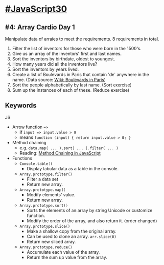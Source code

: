 # [#JavaScript30](https://javascript30.com) #

## #4: Array Cardio Day 1 ##

Manipulate data of arraies to meet the requirements. 8 requirements in total.

1. Filter the list of inventors for those who were born in the 1500's.
2. Give us an array of the inventors' first and last names.
3. Sort the inventors by birthdate, oldest to youngest.
4. How many years did all the inventors live?
5. Sort the inventors by years lived.
6. Create a list of Boulevards in Paris that contain 'de' anywhere in the name. (Data source: [Wiki: Boulevards in Paris](https://en.wikipedia.org/wiki/Category:Boulevards_in_Paris))
7. Sort the people alphabetically by last name. (Sort exercise)
8. Sum up the instances of each of these. (Reduce exercise)

## Keywords ##

JS

- Arrow function `=>`
	- if `input => input.value > 0`
	- means `function (input) { return input.value > 0; }`
- Method chaining
	- e.g. `data.map( ... ).sort( ... ).filter( ... )`
	- Reading: [Method Chaining in JavaScript](https://schier.co/blog/2013/11/14/method-chaining-in-javascript.html)
- Functions
	- `Console.table()`
		- Display tabular data as a table in the console.
	- `Array.prototype.filter()`
		- Filter a data set
		- Return new array.
	- `Array.prototype.map()`
		- Modify elements' value.
		- Return new array.
	- `Array.prototype.sort()`
		- Sorts the elements of an array by string Unicode or customize function. 
		- Modify the order of the array, and also return it. (order changed)
	- `Array.prototype.slice()`
		- Make a shallow copy from the original array. 
		- Can be used to clone an array. `arr.slice(0)` 
		- Return new sliced array.
	- `Array.prototype.reduce()`
		- Accumulate each value of the array.
		- Return the sum up value from the array. 
